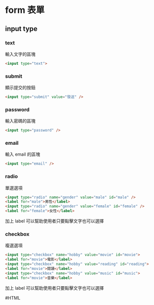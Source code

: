 # form 表單
## input type

### text
輸入文字的區塊
```html
<input type="text">
```

### submit
顯示提交的按鈕
```html
<input type="submit" value="發送" />
```

### password
輸入密碼的區塊
```html
<input type="password" />
```

### email
輸入 email 的區塊
```html
<input type="email" />
```

### radio
單選選項
```html
<input type="radio" name="gender" value="male" id="male" /> 
<label for="male">男性</label>
<input type="radio" name="gender" value="female" id="female" /> 
<label for="female">女性</label>
```
加上 label 可以幫助使用者只要點擊文字也可以選擇


### checkbox
複選選項
```html
<input type="checkbox" name="hobby" value="movie" id="movie">
<label for="movie">電影</label>
<input type="checkbox" name="hobby" value="reading" id="reading">
<label for="movie">閱讀</label>
<input type="checkbox" name="hobby" value="music" id="music">
<label for="movie">音樂</label>
```
加上 label 可以幫助使用者只要點擊文字也可以選擇


#HTML 
